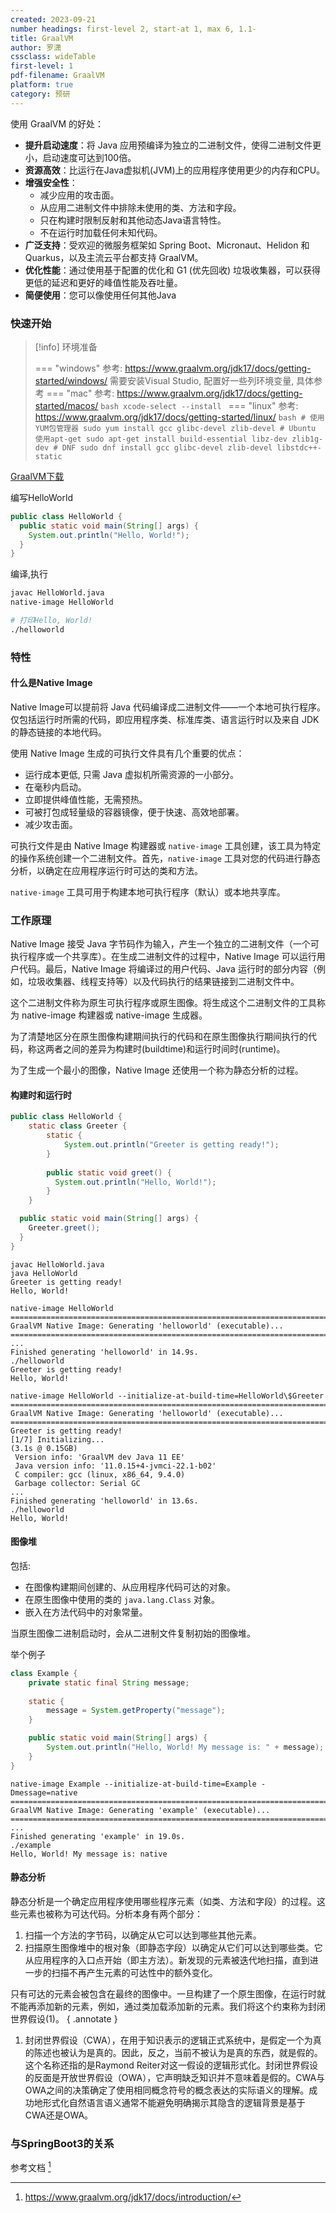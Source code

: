 ```yaml
---
created: 2023-09-21
number headings: first-level 2, start-at 1, max 6, 1.1-
title: GraalVM
author: 罗潇
cssclass: wideTable
first-level: 1
pdf-filename: GraalVM
platform: true
category: 预研
---
```



使用 GraalVM 的好处：

- **提升启动速度**：将 Java 应用预编译为独立的二进制文件，使得二进制文件更小，启动速度可达到100倍。
- **资源高效**：比运行在Java虚拟机(JVM)上的应用程序使用更少的内存和CPU。
- **增强安全性**：
    - 减少应用的攻击面。
    - 从应用二进制文件中排除未使用的类、方法和字段。
    - 只在构建时限制反射和其他动态Java语言特性。
    - 不在运行时加载任何未知代码。
- **广泛支持**：受欢迎的微服务框架如 Spring Boot、Micronaut、Helidon 和 Quarkus，以及主流云平台都支持 GraalVM。
- **优化性能**：通过使用基于配置的优化和 G1 (优先回收) 垃圾收集器，可以获得更低的延迟和更好的峰值性能及吞吐量。
- **简便使用**：您可以像使用任何其他Java

### 快速开始

> [!info] 环境准备
> 
> === "windows"
>     参考:
>     https://www.graalvm.org/jdk17/docs/getting-started/windows/
>     需要安装Visual Studio, 配置好一些列环境变量, 具体参考
> === "mac"
>     参考:
>     https://www.graalvm.org/jdk17/docs/getting-started/macos/
>     ```bash
>     xcode-select --install
>     ```
> === "linux"
>     参考:
>     https://www.graalvm.org/jdk17/docs/getting-started/linux/
>     ```bash
>     # 使用YUM包管理器
>     sudo yum install gcc glibc-devel zlib-devel
>     # Ubuntu 使用apt-get
>     sudo apt-get install build-essential libz-dev zlib1g-dev
>     # DNF
>     sudo dnf install gcc glibc-devel zlib-devel libstdc++-static
>     ```

[GraalVM下载](https://www.graalvm.org/downloads/)

编写HelloWorld
```java
public class HelloWorld {
  public static void main(String[] args) {
    System.out.println("Hello, World!");
  }
}
```

编译,执行
```bash
javac HelloWorld.java
native-image HelloWorld

# 打印Hello, World!
./helloworld
```

### 特性

#### 什么是Native Image

Native Image可以提前将 Java 代码编译成二进制文件——一个本地可执行程序。仅包括运行时所需的代码，即应用程序类、标准库类、语言运行时以及来自 JDK 的静态链接的本地代码。

使用 Native Image 生成的可执行文件具有几个重要的优点：

- 运行成本更低, 只需 Java 虚拟机所需资源的一小部分。
- 在毫秒内启动。
- 立即提供峰值性能，无需预热。
- 可被打包成轻量级的容器镜像，便于快速、高效地部署。
- 减少攻击面。

可执行文件是由 Native Image 构建器或 `native-image` 工具创建，该工具为特定的操作系统创建一个二进制文件。首先，`native-image` 工具对您的代码进行静态分析，以确定在应用程序运行时可达的类和方法。

`native-image` 工具可用于构建本地可执行程序（默认）或本地共享库。

### 工作原理

Native Image 接受 Java 字节码作为输入，产生一个独立的二进制文件（一个可执行程序或一个共享库）。在生成二进制文件的过程中，Native Image 可以运行用户代码。最后，Native Image 将编译过的用户代码、Java 运行时的部分内容（例如，垃圾收集器、线程支持等）以及代码执行的结果链接到二进制文件中。

这个二进制文件称为原生可执行程序或原生图像。将生成这个二进制文件的工具称为 native-image 构建器或 native-image 生成器。

为了清楚地区分在原生图像构建期间执行的代码和在原生图像执行期间执行的代码，称这两者之间的差异为构建时(buildtime)和运行时间时(runtime)。

为了生成一个最小的图像，Native Image 还使用一个称为静态分析的过程。

#### 构建时和运行时

```java
public class HelloWorld {
    static class Greeter {
        static {
            System.out.println("Greeter is getting ready!");
        }
        
        public static void greet() {
          System.out.println("Hello, World!");
        }
    }

  public static void main(String[] args) {
    Greeter.greet();
  }
}
```

```
javac HelloWorld.java
java HelloWorld 
Greeter is getting ready!
Hello, World!
```

```
native-image HelloWorld
========================================================================================================================
GraalVM Native Image: Generating 'helloworld' (executable)...
========================================================================================================================
...
Finished generating 'helloworld' in 14.9s.
./helloworld 
Greeter is getting ready!
Hello, World!
```

```
native-image HelloWorld --initialize-at-build-time=HelloWorld\$Greeter
========================================================================================================================
GraalVM Native Image: Generating 'helloworld' (executable)...
========================================================================================================================
Greeter is getting ready!
[1/7] Initializing...                                                                                    (3.1s @ 0.15GB)
 Version info: 'GraalVM dev Java 11 EE'
 Java version info: '11.0.15+4-jvmci-22.1-b02'
 C compiler: gcc (linux, x86_64, 9.4.0)
 Garbage collector: Serial GC
...
Finished generating 'helloworld' in 13.6s.
./helloworld 
Hello, World!
```

#### 图像堆
包括:
- 在图像构建期间创建的、从应用程序代码可达的对象。
- 在原生图像中使用的类的 `java.lang.Class` 对象。
- 嵌入在方法代码中的对象常量。

当原生图像二进制启动时，会从二进制文件复制初始的图像堆。

举个例子
```java
class Example {
    private static final String message;
    
    static {
        message = System.getProperty("message");
    }

    public static void main(String[] args) {
        System.out.println("Hello, World! My message is: " + message);
    }
}
```

```
native-image Example --initialize-at-build-time=Example -Dmessage=native
================================================================================
GraalVM Native Image: Generating 'example' (executable)...
================================================================================
...
Finished generating 'example' in 19.0s.
./example 
Hello, World! My message is: native
```


#### 静态分析

静态分析是一个确定应用程序使用哪些程序元素（如类、方法和字段）的过程。这些元素也被称为可达代码。分析本身有两个部分：

1. 扫描一个方法的字节码，以确定从它可以达到哪些其他元素。
2. 扫描原生图像堆中的根对象（即静态字段）以确定从它们可以达到哪些类。它从应用程序的入口点开始（即主方法）。新发现的元素被迭代地扫描，直到进一步的扫描不再产生元素的可达性中的额外变化。

只有可达的元素会被包含在最终的图像中。一旦构建了一个原生图像，在运行时就不能再添加新的元素，例如，通过类加载添加新的元素。我们将这个约束称为封闭世界假设(1)。
{ .annotate }

1. 封闭世界假设（CWA），在用于知识表示的逻辑正式系统中，是假定一个为真的陈述也被认为是真的。因此，反之，当前不被认为是真的东西，就是假的。这个名称还指的是Raymond Reiter对这一假设的逻辑形式化。封闭世界假设的反面是开放世界假设（OWA），它声明缺乏知识并不意味着是假的。CWA与OWA之间的决策确定了使用相同概念符号的概念表达的实际语义的理解。成功地形式化自然语言语义通常不能避免明确揭示其隐含的逻辑背景是基于CWA还是OWA。


### 与SpringBoot3的关系

参考文档 [^1]

[^1]: https://www.graalvm.org/jdk17/docs/introduction/
[^2]: springboot3中关于graalVM的介绍
[^3]: 一些博文
[^4]: [封闭世界假设wiki](https://en.wikipedia.org/wiki/Closed-world_assumption)